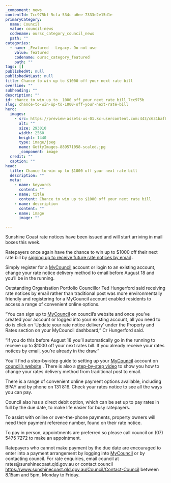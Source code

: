 ```yaml
---
_component: news
contentId: 7cc975bf-5cfa-534c-a6ee-7333e2e15d1e
primaryCategory:
  name: Council
  value: council-news
  codename: oursc_category_council_news
  path: ""
categories:
  - name: _Featured - Legacy. Do not use
    value: featured
    codename: oursc_category_featured
    path: ""
tags: []
publishedAt: null
publishedAtLast: null
title: Chance to win up to $1000 off your next rate bill
overline: ""
subheading: ""
description: ""
id: chance_to_win_up_to__1000_off_your_next_rate_bill_7cc975b
slug: chance-to-win-up-to-1000-off-your-next-rate-bill
hero:
  images:
    - src: https://preview-assets-us-01.kc-usercontent.com:443/c631baf8-1b46-001f-580c-d0001b68b4a8/10c2d113-fb3b-4475-b6ae-64034eb67dd5/GettyImages-889571058-scaled.jpg
      alt: ""
      size: 293010
      width: 2560
      height: 1440
      type: image/jpeg
      name: GettyImages-889571058-scaled.jpg
      _component: image
  credit: ""
  caption: ""
head:
  title: Chance to win up to $1000 off your next rate bill
  description: ""
  meta:
    - name: keywords
      content: ""
    - name: title
      content: Chance to win up to $1000 off your next rate bill
    - name: description
      content: ""
    - name: image
      image: ""

---
```

Sunshine Coast rate notices have been issued and will start arriving in mail boxes this week.

Ratepayers once again have the chance to win up to $1000 off their next rate bill by [signing up to receive future rate notices by email](https://www.sunshinecoast.qld.gov.au/Pay-and-Apply/Rates/Win-your-rates-competition)
.

Simply register for a [MyCouncil](https://mycouncil.sunshinecoast.qld.gov.au/)
&#x20;account or login to an existing account, change your rate notice delivery method to email before August 18 and you’ll be in the running.

Outstanding Organisation Portfolio Councillor Ted Hungerford said receiving rate notices by email rather than traditional post was more environmentally friendly and registering for a MyCouncil account enabled residents to access a range of convenient online options.

“You can sign up to [MyCouncil](https://mycouncil.sunshinecoast.qld.gov.au/)
&#x20;on council’s website and once you’ve created your account or logged into your existing account, all you need to do is click on ‘Update your rate notice delivery’ under the Property and Rates section on your MyCouncil dashboard,” Cr Hungerford said.

“If you do this before August 18 you’ll automatically go in the running to receive up to $1000 off your next rates bill. If you already receive your rates notices by email, you’re already in the draw.”

You’ll find a step-by-step guide to setting up your [MyCouncil](https://mycouncil.sunshinecoast.qld.gov.au/)
&#x20;account on [council’s website](https://www.sunshinecoast.qld.gov.au/Site-Help/MyCouncil-FAQs/Registering)
. There is also a [step-by-step video](https://www.youtube.com/watch?edufilter=NULL&v=s2wzyuO43Y8)
&#x20;to show you how to change your rates delivery method from traditional post to email.

There is a range of convenient online payment options available, including BPAY and by phone on 131 816. Check your rates notice to see all the ways you can pay. 

Council also has a direct debit option, which can be set up to pay rates in full by the due date, to make life easier for busy ratepayers.

To assist with online or over-the-phone payments, property owners will need their payment reference number, found on their rate notice.

To pay in person, appointments are preferred so please call council on (07) 5475 7272 to make an appointment.   

Ratepayers who cannot make payment by the due date are encouraged to enter into a payment arrangement by logging into [MyCouncil](https://mycouncil.sunshinecoast.qld.gov.au/)
&#x20;or by contacting council. For rate enquiries, email council at rates\@sunshinecoast.qld.gov.au or contact council <https://www.sunshinecoast.qld.gov.au/Council/Contact-Council>
&#x20;between 8.15am and 5pm, Monday to Friday.
